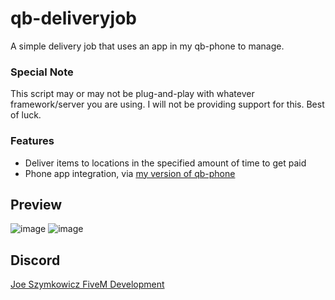 # qb-deliveryjob
A simple delivery job that uses an app in my qb-phone to manage.


### Special Note
This script may or may not be plug-and-play with whatever framework/server you are using. I will not be providing support for this. Best of luck.


### Features
 - Deliver items to locations in the specified amount of time to get paid
 - Phone app integration, via [my version of qb-phone](https://github.com/JoeSzymkowiczFiveM/qb-phone)


 ## Preview
![image](https://github.com/JoeSzymkowiczFiveM/qb-deliveryjob/assets/70592880/7b050ada-7e3a-4fcd-b68a-77d98af8389d)
![image](https://github.com/JoeSzymkowiczFiveM/qb-deliveryjob/assets/70592880/bb3c4390-6242-4263-8c68-5655268c8a54)


## Discord
[Joe Szymkowicz FiveM Development](https://discord.gg/5vPGxyCB4z)
